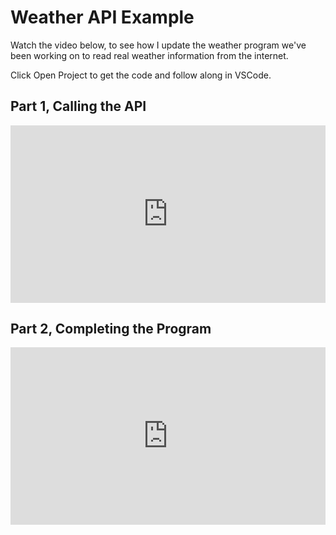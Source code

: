 # Weather API Example

Watch the video below, to see how I update the weather program we've been working on to read real weather information from the internet.

Click Open Project to get the code and follow along in VSCode.

<!-- link to https://github.com/kibo-programming-2-jan-23/show-weather-from-api  -->

## Part 1, Calling the API

<div style="position: relative; padding-bottom: 56.25%; height: 0;"><iframe width="560" height="315"  src="https://tempclip.com/embed/krFhqubVS8KrsuN"  frameborder="0" webkitallowfullscreen mozallowfullscreen allowfullscreen style="position: absolute; top: 0; left: 0; width: 100%; height: 100%;"></iframe></div>

## Part 2, Completing the Program

<div style="position: relative; padding-bottom: 56.25%; height: 0;"><iframe width="560" height="315"  src="https://tempclip.com/embed/p4TsmtCfdFUxtXX"  frameborder="0" webkitallowfullscreen mozallowfullscreen allowfullscreen style="position: absolute; top: 0; left: 0; width: 100%; height: 100%;"></iframe></div>


